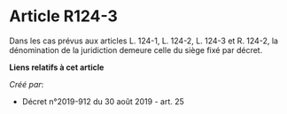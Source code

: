 # Article R124-3

Dans les cas prévus aux articles L. 124-1, L. 124-2, L. 124-3 et R. 124-2, la dénomination de la juridiction demeure celle du
siège fixé par décret.

**Liens relatifs à cet article**

_Créé par_:

  - Décret n°2019-912 du 30 août 2019 - art. 25
